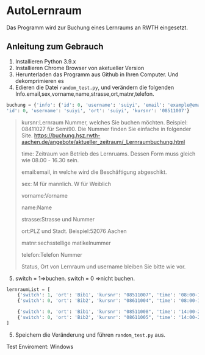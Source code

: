 # AutoLernraum

Das Programm wird zur Buchung eines Lernraums an RWTH eingesetzt. 

## Anleitung zum Gebrauch

1. Installieren Python 3.9.x
2. Installieren Chrome Browser von aketueller Version
3. Herunterladen das Programm aus Github in Ihren Computer. Und dekomprimieren es
4. Edieren die Datei `random_test.py`, und verändern die folgenden Info.email,sex,vorname,name,strasse,ort,matnr,telefon.

```python
buchung = {'info': {'id': 0, 'username': 'suiyi', 'email': 'example@email.com', 'sex': 'M', 'vorname': 'Feieie', 'name': 'Xu', 'strasse': 'Ponttorstr.1','ort': '52074  Aachen', 'status': 'S-RWTH', 'matnr': '404093', 'telefon': '00491799860915'}, 
'id': 0, 'username': 'suiyi', 'ort': 'suiyi', 'kursnr': '08511007'}
```

> kursnr:Lernraum Nummer, welches Sie buchen möchten. Beispiel: 08411027 für Semi90.  Die Nummer finden Sie einfache in folgender Site. https://buchung.hsz.rwth-aachen.de/angebote/aktueller_zeitraum/_Lernraumbuchung.html
>
> time: Zeitraum von Betrieb des Lernruams.  Dessen Form muss gleich wie 08.00 - 16.30 sein.
>
> email:email, in welche wird die Beschäftigung abgeschikt.
>
> sex: M für mannlich. W für Weiblich
>
> vorname:Vorname
>
> name:Name
>
> strasse:Strasse und Nummer
>
> ort:PLZ und Stadt. Beispiel:52076 Aachen
>
> matnr:sechsstellige matikelnummer
>
> telefon:Telefon Nummer
>
> Status, Ort von Lernraum und username bleiben Sie bitte wie vor. 

5. switch = 1=>buchen. switch = 0 =>nicht buchen.

```python
lernraumList = [
    {'switch': 1, 'ort': 'Bib1', 'kursnr': "08511007", 'time': '08:00-14:00'},
    {'switch': 0, 'ort': 'Bib2', 'kursnr': "08611004", 'time': '08:00-14:00'},

    {'switch': 0, 'ort': 'Bib1', 'kursnr': "08511008", 'time': '14:00-20:00'},
    {'switch': 0, 'ort': 'Bib2', 'kursnr': "08611005", 'time': '14:00-20:00'}
]
```

5. Speichern die Veränderung und führen `random_test.py` aus.  

Test Enviroment: Windows

